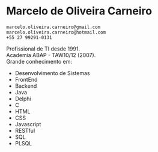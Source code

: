# Marcelo de Oliveira Carneiro
	
	marcelo.oliveira.carneiro@gmail.com
	marcelo.oliveira.carneiro@hotmail.com
 	+55 27 99291-0131

Profissional de TI desde 1991. 
<br>
Academia ABAP - TAW10/12 (2007).
<br>
Grande conhecimento em: 
+ Desenvolvimento de Sistemas
+ FrontEnd
+ Backend
+ Java
+ Delphi
+ C
+ HTML
+ CSS
+ Javascript
+ RESTful
+ SQL
+ PLSQL
